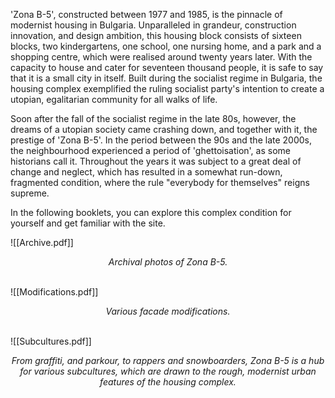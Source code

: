 'Zona B-5', constructed between 1977 and 1985, is the pinnacle of modernist housing in Bulgaria. Unparalleled in grandeur, construction innovation, and design ambition, this housing block consists of sixteen blocks, two kindergartens, one school, one nursing home, and a park and a shopping centre, which were realised around twenty years later. With the capacity to house and cater for seventeen thousand people, it is safe to say that it is a small city in itself. Built during the socialist regime in Bulgaria, the housing complex exemplified the ruling socialist party's intention to create a utopian, egalitarian community for all walks of life. 

Soon after the fall of the socialist regime in the late 80s, however, the dreams of a utopian society came crashing down, and together with it, the prestige of 'Zona B-5'. In the period between the 90s and the late 2000s, the neighbourhood experienced a period of 'ghettoisation', as some historians call it. Throughout the years it was subject to a great deal of change and neglect, which has resulted in a somewhat run-down, fragmented condition, where the rule "everybody for themselves" reigns supreme.  

In the following booklets, you can explore this complex condition for yourself and get familiar with the site. 

![[Archive.pdf]]
*<p align=center> Archival photos of Zona B-5. </p>*
\
![[Modifications.pdf]]
*<p align=center> Various facade modifications. </p>*
\
![[Subcultures.pdf]]
*<p align=center> From graffiti, and parkour, to rappers and snowboarders, Zona B-5 is a hub for various subcultures, which are drawn to the rough, modernist urban features of the housing complex. </p>*
